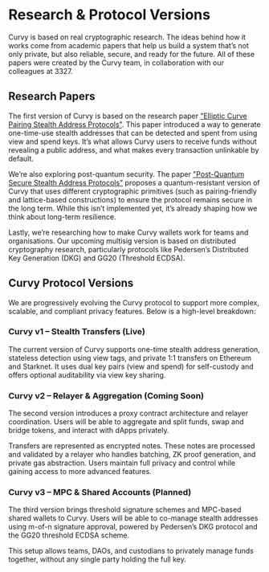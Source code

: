 # Research & Protocol Versions

Curvy is based on real cryptographic research. The ideas behind how it works come from academic papers that help us build a system that’s not only private, but also reliable, secure, and ready for the future.
All of these papers were created by the Curvy team, in collaboration with our colleagues at 3327.

## Research Papers

The first version of Curvy is based on the research paper ["Elliptic Curve Pairing Stealth Address Protocols"](https://arxiv.org/abs/2312.12131). This paper introduced a way to generate one-time-use stealth addresses that can be detected and spent from using view and spend keys. It’s what allows Curvy users to receive funds without revealing a public address, and what makes every transaction unlinkable by default.

We’re also exploring post-quantum security. The paper ["Post-Quantum Secure Stealth Address Protocols"](https://eprint.iacr.org/2025/112.pdf) proposes a quantum-resistant version of Curvy that uses different cryptographic primitives (such as pairing-friendly and lattice-based constructions) to ensure the protocol remains secure in the long term. While this isn’t implemented yet, it’s already shaping how we think about long-term resilience.

Lastly, we’re researching how to make Curvy wallets work for teams and organisations. Our upcoming multisig version is based on distributed cryptography research, particularly protocols like Pedersen’s Distributed Key Generation (DKG) and GG20 (Threshold ECDSA).

## Curvy Protocol Versions

We are progressively evolving the Curvy protocol to support more complex, scalable, and compliant privacy features. Below is a high-level breakdown:

### Curvy v1 – Stealth Transfers (Live)

The current version of Curvy supports one-time stealth address generation, stateless detection using view tags, and private 1:1 transfers on Ethereum and Starknet. It uses dual key pairs (view and spend) for self-custody and offers optional auditability via view key sharing.

### Curvy v2 – Relayer & Aggregation (Coming Soon)

The second version introduces a proxy contract architecture and relayer coordination. Users will be able to aggregate and split funds, swap and bridge tokens, and interact with dApps privately.

Transfers are represented as encrypted notes. These notes are processed and validated by a relayer who handles batching, ZK proof generation, and private gas abstraction. Users maintain full privacy and control while gaining access to more advanced features.

### Curvy v3 – MPC & Shared Accounts (Planned)

The third version brings threshold signature schemes and MPC-based shared wallets to Curvy. Users will be able to co-manage stealth addresses using m-of-n signature approval, powered by Pedersen’s DKG protocol and the GG20 threshold ECDSA scheme.

This setup allows teams, DAOs, and custodians to privately manage funds together, without any single party holding the full key.
